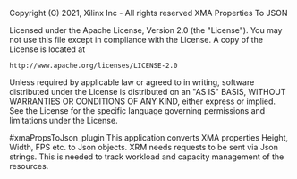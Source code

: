  Copyright (C) 2021, Xilinx Inc - All rights reserved
 XMA Properties To JSON 
                                   
 Licensed under the Apache License, Version 2.0 (the "License"). You may
 not use this file except in compliance with the License. A copy of the
 License is located at

    http://www.apache.org/licenses/LICENSE-2.0

 Unless required by applicable law or agreed to in writing, software
 distributed under the License is distributed on an "AS IS" BASIS, WITHOUT
 WARRANTIES OR CONDITIONS OF ANY KIND, either express or implied. See the
 License for the specific language governing permissions and limitations 
 under the License.


#xmaPropsToJson_plugin
This application converts XMA properties Height, Width, FPS etc. to Json objects. 
XRM needs requests to be sent via Json strings.
This is needed to track workload and capacity management of the resources.
